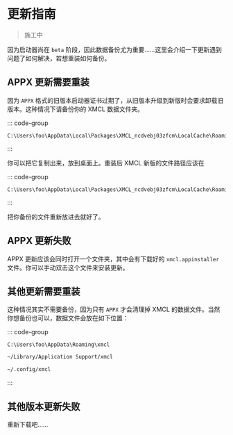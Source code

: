 # 更新指南

> 施工中

因为启动器尚在 `beta` 阶段，因此数据备份尤为重要……这里会介绍一下更新遇到问题了如何解决，若想重装如何备份。

## APPX 更新需要重装

因为 `APPX` 格式的旧版本启动器证书过期了，从旧版本升级到新版时会要求卸载旧版本。这种情况下请备份你的 XMCL 数据文件夹。

::: code-group
```[Windows (APPX)]
C:\Users\foo\AppData\Local\Packages\XMCL_ncdvebj03zfcm\LocalCache\Roaming\xmcl
```
:::

你可以把它复制出来，放到桌面上。重装后 XMCL 新版的文件路径应该在

::: code-group
```[Windows (APPX)]
C:\Users\foo\AppData\Local\Packages\XMCL_ncdvebj03zfcm\LocalCache\Roaming\xmcl
```
:::

把你备份的文件重新放进去就好了。

## APPX 更新失败

APPX 更新应该会同时打开一个文件夹，其中会有下载好的 `xmcl.appinstaller` 文件。你可以手动双击这个文件来安装更新。

## 其他更新需要重装

这种情况其实不需要备份，因为只有 `APPX` 才会清理掉 XMCL 的数据文件。当然你想备份也可以，数据文件会放在如下位置：

::: code-group
```[Windows]
C:\Users\foo\AppData\Roaming\xmcl
```
```sh [macOS]
~/Library/Application Support/xmcl
```
```sh [Linux]
~/.config/xmcl
```
:::

## 其他版本更新失败

重新下载吧……

